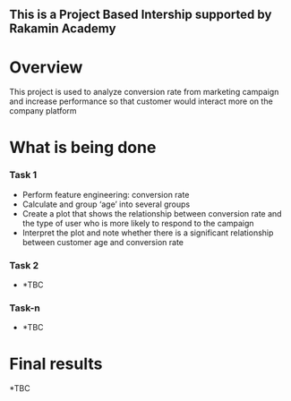 ## **This is a Project Based Intership supported by Rakamin Academy**

# Overview
This project is used to analyze conversion rate from marketing campaign and increase performance so that customer would interact more on the company platform

# What is being done
### Task 1
- Perform feature engineering: conversion rate
- Calculate and group ‘age’ into several groups
- Create a plot that shows the relationship between conversion rate and the type of user who is more likely to respond to the campaign
- Interpret the plot and note whether there is a significant relationship between customer age and conversion rate

### Task 2
- *TBC

### Task-n
- *TBC

# Final results
*TBC
